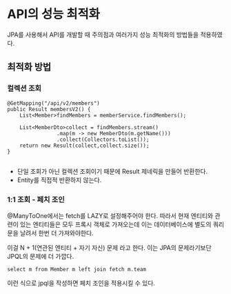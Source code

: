 # API의 성능 최적화

<p> JPA를 사용해서 API를 개발할 때 주의점과 여러가지 성능 최적화의 방법들을 적용하였다. </p>

## 최적화 방법

### 컬렉션 조회

```
@GetMapping("/api/v2/members")
public Result membersV2() {
	List<Member>findMembers = memberService.findMembers();
	
	List<MemberDto>collect = findMembers.stream()
				.map(m -> new MemberDto(m.getName()))
				.collect(Collectors.toList());
	return new Result(collect,collect.size());
}
	
```
* 단일 조회가 아닌 컬렉션 조회이기 때문에 Result 제네릭을 만들어 반환한다.
* Entity를 직접적 반환하지 않는다.

### 1:1 조회 - 페치 조인
@ManyToOne에서는 fetch를 LAZY로 설정해주어야 한다.
따라서 현재 엔티티와 관련이 있는 엔티티들은 모두 프록시 객체로 가져오는데
이는 데이터베이스에 별도의 쿼리문을 날려서 한번 더 가져와야한다.

이걸 N + 1(연관된 엔티티 + 자기 자신) 문제 라고 한다.
이는 JPA의 문제라기보단 JPQL의 문제에 더 가깝다.

```
select m from Member m left join fetch m.team
```

이런 식으로 jpql을 작성하면 페치 조인을 적용시킬 수 있다.
